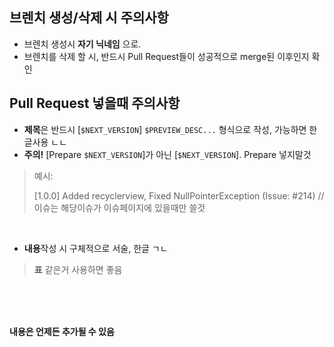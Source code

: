## 브렌치 생성/삭제 시 주의사항

- 브렌치 생성시 **자기 닉네임** 으로.
- 브렌치를 삭제 할 시, 반드시 Pull Request들이 성공적으로 merge된 이후인지 확인

## Pull Request 넣을때 주의사항

- **제목**은 반드시 [`$NEXT_VERSION`] `$PREVIEW_DESC...` 형식으로 작성, 가능하면 한글사용 ㄴㄴ
- **주의!** [Prepare `$NEXT_VERSION`]가 아닌 [`$NEXT_VERSION`]. Prepare 넣지말것

> 예시:
>
> [1.0.0] Added recyclerview, Fixed NullPointerException (Issue: #214) //이슈는 해당이슈가 이슈페이지에 있을때만 쓸것

</br>

- **내용**작성 시 구체적으로 서술, 한글 ㄱㄴ

> **표** 같은거 사용하면 좋음

</br>

</br>

</br>

**내용은 언제든 추가될 수 있음**
